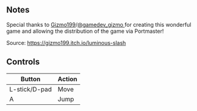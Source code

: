 ## Notes

Special thanks to [Gizmo199](https://gizmo199.itch.io/)/[@gamedev_gizmo ](https://twitter.com/gamedev_gizmo)for creating this wonderful game and allowing the distribution of the game via Portmaster!

Source: https://gizmo199.itch.io/luminous-slash

## Controls

| Button | Action |
|--|--| 
|L-stick/D-pad|Move|
|A|Jump|


